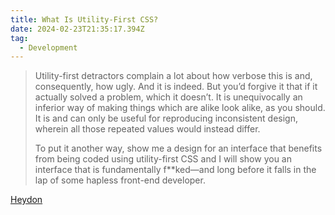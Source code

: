 ```yaml
---
title: What Is Utility-First CSS?
date: 2024-02-23T21:35:17.394Z
tag:
  - Development
---
```

> Utility-first detractors complain a lot about how verbose this is and, consequently, how ugly. And it is indeed. But you’d forgive it that if it actually solved a problem, which it doesn’t. It is unequivocally an inferior way of making things which are alike look alike, as you should. It is and can only be useful for reproducing inconsistent design, wherein all those repeated values would instead differ.
>
> To put it another way, show me a design for an interface that benefits from being coded using utility-first CSS and I will show you an interface that is fundamentally f**ked—and long before it falls in the lap of some hapless front-end developer.

[Heydon](https://heydonworks.com/article/what-is-utility-first-css/)
